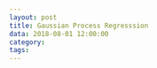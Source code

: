 ```yaml
---
layout: post
title: Gaussian Process Regresssion
data: 2018-08-01 12:00:00 
category: 
tags:
---
```

